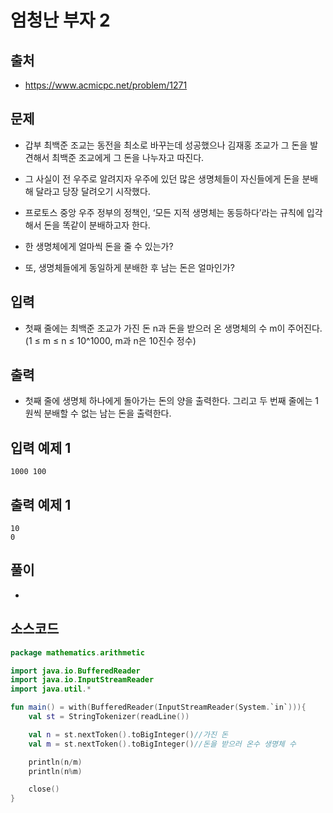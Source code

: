 # 엄청난 부자 2

## 출처

* https://www.acmicpc.net/problem/1271

## 문제

* 갑부 최백준 조교는 동전을 최소로 바꾸는데 성공했으나 김재홍 조교가 그 돈을 발견해서 최백준 조교에게 그 돈을 나누자고 따진다.

* 그 사실이 전 우주로 알려지자 우주에 있던 많은 생명체들이 자신들에게 돈을 분배해 달라고 당장 달려오기 시작했다.

* 프로토스 중앙 우주 정부의 정책인, ‘모든 지적 생명체는 동등하다’라는 규칙에 입각해서 돈을 똑같이 분배하고자 한다.

* 한 생명체에게 얼마씩 돈을 줄 수 있는가?

* 또, 생명체들에게 동일하게 분배한 후 남는 돈은 얼마인가?

## 입력

* 첫째 줄에는 최백준 조교가 가진 돈 n과 돈을 받으러 온 생명체의 수 m이 주어진다. (1 ≤ m ≤ n ≤ 10^1000, m과 n은 10진수 정수)

## 출력

* 첫째 줄에 생명체 하나에게 돌아가는 돈의 양을 출력한다. 그리고 두 번째 줄에는 1원씩 분배할 수 없는 남는 돈을 출력한다.

## 입력 예제 1

```
1000 100
```

## 출력 예제 1

```
10
0
```

## 풀이

* 

## 소스코드

```kotlin
package mathematics.arithmetic

import java.io.BufferedReader
import java.io.InputStreamReader
import java.util.*

fun main() = with(BufferedReader(InputStreamReader(System.`in`))){
    val st = StringTokenizer(readLine())

    val n = st.nextToken().toBigInteger()//가진 돈
    val m = st.nextToken().toBigInteger()//돈을 받으러 온수 생명체 수

    println(n/m)
    println(n%m)

    close()
}
```
